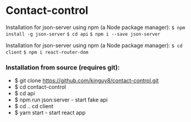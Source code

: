 # Contact-control

Installation for json-server using npm (a Node package manager):
`$ npm install -g json-server`
`$ cd api`
`$ npm i --save json-server`

Installation for json-server using npm (a Node package manager):
`$ cd client`
`$ npm i react-router-dom`

### Installation from source (requires git):
+ $ git clone https://github.com/kinguy8/contact-control.git
+ $ cd contact-control
+ $ cd api
+ $ npm run json:server - start fake api
+ $ cd .. cd client
+ $ yarn start - start react app
